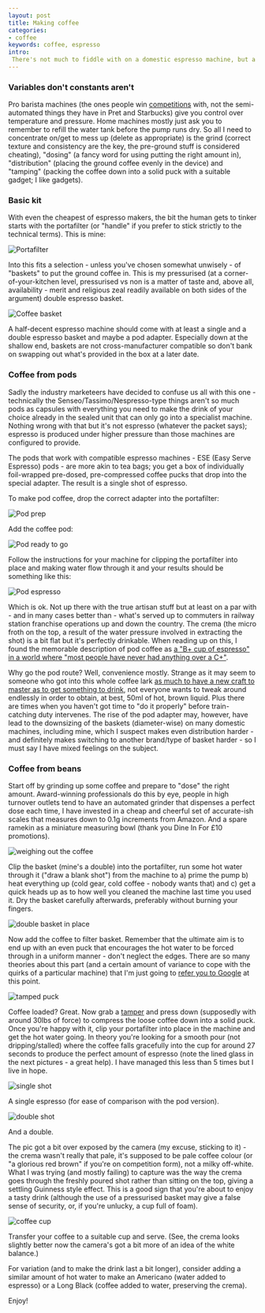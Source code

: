 ```yaml
---
layout: post
title: Making coffee
categories: 
- coffee
keywords: coffee, espresso
intro:
 There's not much to fiddle with on a domestic espresso machine, but a surprising amount of things to get wrong...
---
```


### Variables don't constants aren't

Pro barista machines (the ones people win [competitions](http://en.wikipedia.org/wiki/World_Barista_Championship) with, not the semi-automated things they have in Pret and Starbucks) give you control over temperature and pressure. Home machines mostly just ask you to remember to refill the water tank before the pump runs dry. So all I need to concentrate on/get to mess up (delete as appropriate) is the grind (correct texture and consistency are the key, the pre-ground stuff is considered cheating), "dosing" (a fancy word for using putting the right amount in), "distribution" (placing the ground coffee evenly in the device) and "tamping" (packing the coffee down into a solid puck with a suitable gadget; I like gadgets).

### Basic kit

With even the cheapest of espresso makers, the bit the human gets to tinker starts with the portafilter (or "handle" if you prefer to stick strictly to the technical terms). This is mine:

![Portafilter](images/coffee/portafilter.jpg)

Into this fits a selection - unless you've chosen somewhat unwisely - of "baskets" to put the ground coffee in. This is my pressurised (at a corner-of-your-kitchen level, pressurised vs non is a matter of taste and, above all, availability - merit and religious zeal readily available on both sides of the argument) double espresso basket. 

![Coffee basket](images/coffee/espresso_basket.jpg)

A half-decent espresso machine should come with at least a single and a double espresso basket and maybe a pod adapter. Especially down at the shallow end, baskets are not cross-manufacturer compatible so don't bank on swapping out what's provided in the box at a later date.

### Coffee from pods

Sadly the industry marketeers have decided to confuse us all with this one - technically the Senseo/Tassimo/Nespresso-type things aren't so much pods as capsules with everything you need to make the drink of your choice already in the sealed unit that can only go into a specialist machine. Nothing wrong with that but it's not espresso (whatever the packet says); espresso is produced under higher pressure than those machines are configured to provide.

The pods that work with compatible espresso machines - ESE (Easy Serve Espresso) pods - are more akin to tea bags; you get a box of individually foil-wrapped pre-dosed, pre-compressed coffee pucks that drop into the special adapter. The result is a single shot of espresso.

To make pod coffee, drop the correct adapter into the portafilter:

![Pod prep](images/coffee/pod_insert.jpg)

Add the coffee pod:

![Pod ready to go](images/coffee/prepped_pod.jpg)

Follow the instructions for your machine for clipping the portafilter into place and making water flow through it and your results should be something like this:

![Pod espresso](images/coffee/pod_coffee.jpg)

Which is ok. Not up there with the true artisan stuff but at least on a par with - and in many cases better than - what's served up to commuters in railway station franchise operations up and down the country. The crema (the micro froth on the top, a result of the water pressure involved in extracting the shot) is a bit flat but it's perfectly drinkable. When reading up on this, I found the memorable description of pod coffee as [a "B+ cup of espresso" in a world where "most people have never had anything over a C+"](http://www.podmerchant.com/coffee/espresso/pods/espresso-pods.html).

Why go the pod route? Well, convenience mostly. Strange as it may seem to someone who got into this whole coffee lark [as much to have a new craft to master as to get something to drink](coffee-behavioural-therapy.html), not everyone wants to tweak around endlessly in order to obtain, at best, 50ml of hot, brown liquid. Plus there are times when you haven't got time to "do it properly" before train-catching duty intervenes. The rise of the pod adapter may, however, have lead to the downsizing of the baskets (diameter-wise) on many domestic machines, including mine, which I suspect makes even distribution harder - and definitely makes switching to another brand/type of basket harder - so I must say I have mixed feelings on the subject.

### Coffee from beans

Start off by grinding up some coffee and prepare to "dose" the right amount. Award-winning professionals do this by eye, people in high turnover outlets tend to have an automated grinder that dispenses a perfect dose each time, I have invested in a cheap and cheerful set of accurate-ish scales that measures down to 0.1g increments from Amazon. And a spare ramekin as a miniature measuring bowl (thank you Dine In For £10 promotions).

![weighing out the coffee](images/coffee/measuring.jpg)

Clip the basket (mine's a double) into the portafilter, run some hot water through it ("draw a blank shot") from the machine to a) prime the pump b) heat everything up (cold gear, cold coffee - nobody wants that) and c) get a quick heads up as to how well you cleaned the machine last time you used it. Dry the basket carefully afterwards, preferably without burning your fingers. 

![double basket in place](images/coffee/portafilter_assemble.jpg)

Now add the coffee to filter basket. Remember that the ultimate aim is to end up with an even puck that encourages the hot water to be forced through in a uniform manner - don't neglect the edges. There are so many theories about this part (and a certain amount of variance to cope with the quirks of a particular machine) that I'm just going to [refer you to Google](https://www.google.co.uk/search?q=coffee+distribution+espresso) at this point. 

![tamped puck](images/coffee/prepped_portafilter.jpg)

Coffee loaded? Great. Now grab a [tamper](http://www.coffeehit.co.uk/coffee-tampers/c26) and press down (supposedly with around 30lbs of force) to compress the loose coffee down into a solid puck. Once you're happy with it, clip your portafilter into place in the machine and get the hot water going. In theory you're looking for a smooth pour (not dripping/stalled) where the coffee falls gracefully into the cup for around 27 seconds to produce the perfect amount of espresso (note the lined glass in the next pictures - a great help). I have managed this less than 5 times but I live in hope.

![single shot](images/coffee/espresso_shot.jpg)

A single espresso (for ease of comparison with the pod version).

![double shot](images/coffee/double_espresso.jpg)

And a double.

The pic got a bit over exposed by the camera (my excuse, sticking to it) - the crema wasn't really that pale, it's supposed to be pale coffee colour (or "a glorious red brown" if you're on competition form), not a milky off-white. What I was trying (and mostly failing) to capture was the way the crema goes through the freshly poured shot rather than sitting on the top, giving a settling Guinness style effect. This is a good sign that you're about to enjoy a tasty drink (although the use of a pressurised basket may give a false sense of security, or, if you're unlucky, a cup full of foam).

![coffee cup](images/coffee/coffee_cup.jpg)

Transfer your coffee to a suitable cup and serve. (See, the crema looks slightly better now the camera's got a bit more of an idea of the white balance.)

For variation (and to make the drink last a bit longer), consider adding a similar amount of hot water to make an Americano (water added to espresso) or a Long Black (coffee added to water, preserving the crema).

Enjoy!
